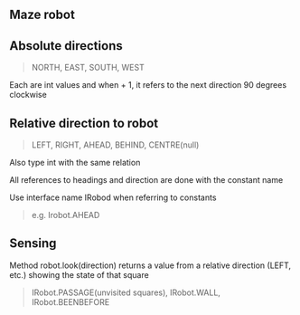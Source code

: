 ## Maze robot

## Absolute directions

> NORTH, EAST, SOUTH, WEST

Each are int values and when + 1, it refers to the next direction 90 degrees clockwise

## Relative direction to robot

> LEFT, RIGHT, AHEAD, BEHIND, CENTRE(null) 

Also type int with the same relation 

All references to headings and direction are done with the constant name

Use interface name IRobod when referring to constants

> e.g. Irobot.AHEAD

## Sensing 

Method robot.look(direction) returns a value from a relative direction (LEFT, etc.) showing the state of that square 

> IRobot.PASSAGE(unvisited squares), IRobot.WALL, IRobot.BEENBEFORE 


